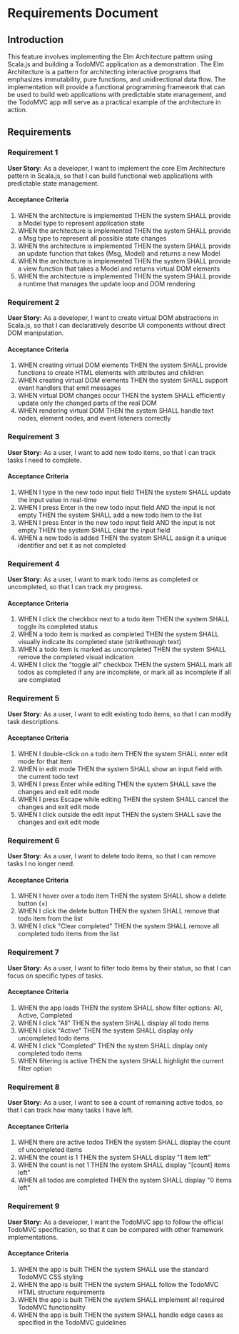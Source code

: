# Requirements Document

## Introduction

This feature involves implementing the Elm Architecture pattern using Scala.js and building a TodoMVC application as a demonstration. The Elm Architecture is a pattern for architecting interactive programs that emphasizes immutability, pure functions, and unidirectional data flow. The implementation will provide a functional programming framework that can be used to build web applications with predictable state management, and the TodoMVC app will serve as a practical example of the architecture in action.

## Requirements

### Requirement 1

**User Story:** As a developer, I want to implement the core Elm Architecture pattern in Scala.js, so that I can build functional web applications with predictable state management.

#### Acceptance Criteria

1. WHEN the architecture is implemented THEN the system SHALL provide a Model type to represent application state
2. WHEN the architecture is implemented THEN the system SHALL provide a Msg type to represent all possible state changes
3. WHEN the architecture is implemented THEN the system SHALL provide an update function that takes (Msg, Model) and returns a new Model
4. WHEN the architecture is implemented THEN the system SHALL provide a view function that takes a Model and returns virtual DOM elements
5. WHEN the architecture is implemented THEN the system SHALL provide a runtime that manages the update loop and DOM rendering

### Requirement 2

**User Story:** As a developer, I want to create virtual DOM abstractions in Scala.js, so that I can declaratively describe UI components without direct DOM manipulation.

#### Acceptance Criteria

1. WHEN creating virtual DOM elements THEN the system SHALL provide functions to create HTML elements with attributes and children
2. WHEN creating virtual DOM elements THEN the system SHALL support event handlers that emit messages
3. WHEN virtual DOM changes occur THEN the system SHALL efficiently update only the changed parts of the real DOM
4. WHEN rendering virtual DOM THEN the system SHALL handle text nodes, element nodes, and event listeners correctly

### Requirement 3

**User Story:** As a user, I want to add new todo items, so that I can track tasks I need to complete.

#### Acceptance Criteria

1. WHEN I type in the new todo input field THEN the system SHALL update the input value in real-time
2. WHEN I press Enter in the new todo input field AND the input is not empty THEN the system SHALL add a new todo item to the list
3. WHEN I press Enter in the new todo input field AND the input is not empty THEN the system SHALL clear the input field
4. WHEN a new todo is added THEN the system SHALL assign it a unique identifier and set it as not completed

### Requirement 4

**User Story:** As a user, I want to mark todo items as completed or uncompleted, so that I can track my progress.

#### Acceptance Criteria

1. WHEN I click the checkbox next to a todo item THEN the system SHALL toggle its completed status
2. WHEN a todo item is marked as completed THEN the system SHALL visually indicate its completed state (strikethrough text)
3. WHEN a todo item is marked as uncompleted THEN the system SHALL remove the completed visual indication
4. WHEN I click the "toggle all" checkbox THEN the system SHALL mark all todos as completed if any are incomplete, or mark all as incomplete if all are completed

### Requirement 5

**User Story:** As a user, I want to edit existing todo items, so that I can modify task descriptions.

#### Acceptance Criteria

1. WHEN I double-click on a todo item THEN the system SHALL enter edit mode for that item
2. WHEN in edit mode THEN the system SHALL show an input field with the current todo text
3. WHEN I press Enter while editing THEN the system SHALL save the changes and exit edit mode
4. WHEN I press Escape while editing THEN the system SHALL cancel the changes and exit edit mode
5. WHEN I click outside the edit input THEN the system SHALL save the changes and exit edit mode

### Requirement 6

**User Story:** As a user, I want to delete todo items, so that I can remove tasks I no longer need.

#### Acceptance Criteria

1. WHEN I hover over a todo item THEN the system SHALL show a delete button (×)
2. WHEN I click the delete button THEN the system SHALL remove that todo item from the list
3. WHEN I click "Clear completed" THEN the system SHALL remove all completed todo items from the list

### Requirement 7

**User Story:** As a user, I want to filter todo items by their status, so that I can focus on specific types of tasks.

#### Acceptance Criteria

1. WHEN the app loads THEN the system SHALL show filter options: All, Active, Completed
2. WHEN I click "All" THEN the system SHALL display all todo items
3. WHEN I click "Active" THEN the system SHALL display only uncompleted todo items
4. WHEN I click "Completed" THEN the system SHALL display only completed todo items
5. WHEN filtering is active THEN the system SHALL highlight the current filter option

### Requirement 8

**User Story:** As a user, I want to see a count of remaining active todos, so that I can track how many tasks I have left.

#### Acceptance Criteria

1. WHEN there are active todos THEN the system SHALL display the count of uncompleted items
2. WHEN the count is 1 THEN the system SHALL display "1 item left"
3. WHEN the count is not 1 THEN the system SHALL display "[count] items left"
4. WHEN all todos are completed THEN the system SHALL display "0 items left"

### Requirement 9

**User Story:** As a developer, I want the TodoMVC app to follow the official TodoMVC specification, so that it can be compared with other framework implementations.

#### Acceptance Criteria

1. WHEN the app is built THEN the system SHALL use the standard TodoMVC CSS styling
2. WHEN the app is built THEN the system SHALL follow the TodoMVC HTML structure requirements
3. WHEN the app is built THEN the system SHALL implement all required TodoMVC functionality
4. WHEN the app is built THEN the system SHALL handle edge cases as specified in the TodoMVC guidelines